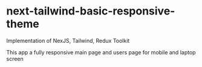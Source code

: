 # next-tailwind-basic-responsive-theme
Implementation of NexJS, Tailwind, Redux Toolkit 

This app a fully responsive main page and users page for mobile and laptop screen


